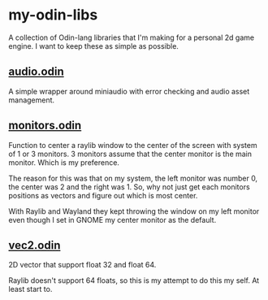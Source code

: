 # my-odin-libs

A collection of Odin-lang libraries that I'm making for a personal 2d game engine. I want to keep these as simple as possible.

## [audio.odin](audio.odin)
A simple wrapper around miniaudio with error checking and audio asset management.

## [monitors.odin](monitors.odin)
Function to center a raylib window to the center of the screen with system of 1 or 3 monitors. 3 monitors assume that the center monitor is the main monitor. Which is my preference.

The reason for this was that on my system, the left monitor was number 0, the center was 2 and the right was 1. So, why not just get each monitors positions as vectors and figure out which is most center.

With Raylib and Wayland they kept throwing the window on my left monitor even though I set in GNOME my center monitor as the default.

## [vec2.odin](vec2.odin)
2D vector that support float 32 and float 64.

Raylib doesn't support 64 floats, so this is my attempt to do this my self. At least start to.
